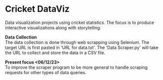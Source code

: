 # Cricket DataViz
Data visualization projects using cricket statistics. The focus is to produce interactive visualizations along with storytelling.

**Data Collection** <br />
The data collection is done through web scrapping using Selenium. The target URL is first pasted in 'URL for data.txt'. The 'Data Scraper.py' will take the URL to collect and store the data in a CSV file. 

**Present focus <06/12/23>** <br />
To improve the scraper program to be more general to handle scraping requests for other types of data queries.
